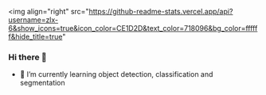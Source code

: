<img align="right" src="https://github-readme-stats.vercel.app/api?username=zlx-6&show_icons=true&icon_color=CE1D2D&text_color=718096&bg_color=ffffff&hide_title=true"
### Hi there 👋
- 🌱 I’m currently learning object detection, classification and segmentation
<!--
**zlx-6/zlx-6** is a ✨ _special_ ✨ repository because its `README.md` (this file) appears on your GitHub profile.

Here are some ideas to get you started:

- 🔭 I’m currently working on ...
- 🌱 I’m currently learning ...
- 👯 I’m looking to collaborate on ...
- 🤔 I’m looking for help with ...
- 💬 Ask me about ...
- 📫 How to reach me: ...
- 😄 Pronouns: ...
- ⚡ Fun fact: ...
-->
